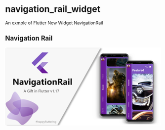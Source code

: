 # navigation_rail_widget

An exmple of Flutter New Widget NavigationRail

## Navigation Rail

<img src = "featured/NavigationRail.PNG">